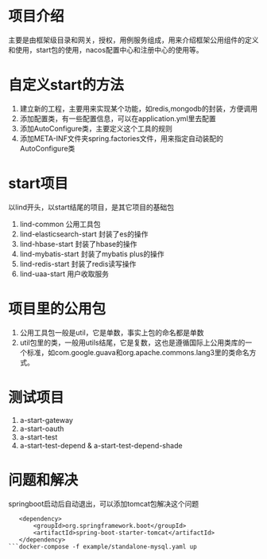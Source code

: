 # 项目介绍 
主要是由框架级目录和网关，授权，用例服务组成，用来介绍框架公用组件的定义和使用，start包的使用，nacos配置中心和注册中心的使用等。

# 自定义start的方法
1. 建立新的工程，主要用来实现某个功能，如redis,mongodb的封装，方便调用
2. 添加配置类，有一些配置信息，可以在application.yml里去配置
3. 添加AutoConfigure类，主要定义这个工具的规则
4. 添加META-INF文件夹spring.factories文件，用来指定自动装配的AutoConfigure类

# start项目
以lind开头，以start结尾的项目，是其它项目的基础包
1. lind-common 公用工具包
2. lind-elasticsearch-start 封装了es的操作
3. lind-hbase-start 封装了hbase的操作
4. lind-mybatis-start 封装了mybatis plus的操作
5. lind-redis-start 封装了redis读写操作
6. lind-uaa-start 用户收取服务

# 项目里的公用包
1. 公用工具包一般是util，它是单数，事实上包的命名都是单数
2. util包里的类，一般用utils结尾，它是复数，这也是遵循国际上公用类库的一个标准，如com.google.guava和org.apache.commons.lang3里的类命名方式。
# 测试项目
1. a-start-gateway
2. a-start-oauth
3. a-start-test
4. a-start-test-depend &  a-start-test-depend-shade

# 问题和解决
 springboot启动后自动退出，可以添加tomcat包解决这个问题
 ```
    <dependency>
        <groupId>org.springframework.boot</groupId>
        <artifactId>spring-boot-starter-tomcat</artifactId>
    </dependency>
```docker-compose -f example/standalone-mysql.yaml up